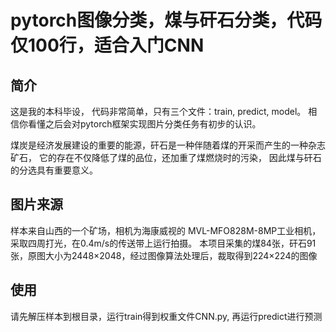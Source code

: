 # pytorch图像分类，煤与矸石分类，代码仅100行，适合入门CNN

## 简介
这是我的本科毕设，
代码非常简单，只有三个文件：train, predict, model。
相信你看懂之后会对pytorch框架实现图片分类任务有初步的认识。

煤炭是经济发展建设的重要的能源，矸石是一种伴随着煤的开采而产生的一种杂志矿石，
它的存在不仅降低了煤的品位，还加重了煤燃烧时的污染，
因此煤与矸石的分选具有重要意义。

## 图片来源
样本来自山西的一个矿场，相机为海康威视的 MVL-MFO828M-8MP工业相机，采取四周打光，在0.4m/s的传送带上运行拍摄。
本项目采集的煤84张，矸石91张，原图大小为2448×2048，经过图像算法处理后，裁取得到224×224的图像

## 使用
请先解压样本到根目录，运行train得到权重文件CNN.py, 再运行predict进行预测

